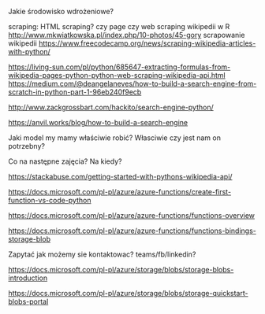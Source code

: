 Jakie środowisko wdrożeniowe?

scraping: HTML scraping? czy page czy web
scraping wikipedii w R http://www.mkwiatkowska.pl/index.php/10-photos/45-gory 
scrapowanie wikipedii
https://www.freecodecamp.org/news/scraping-wikipedia-articles-with-python/

https://living-sun.com/pl/python/685647-extracting-formulas-from-wikipedia-pages-python-python-web-scraping-wikipedia-api.html
https://medium.com/@deangelaneves/how-to-build-a-search-engine-from-scratch-in-python-part-1-96eb240f9ecb

http://www.zackgrossbart.com/hackito/search-engine-python/

https://anvil.works/blog/how-to-build-a-search-engine

Jaki model my mamy właściwie robić? Własciwie czy jest nam on potrzebny?

Co na następne zajęcia? Na kiedy?

https://stackabuse.com/getting-started-with-pythons-wikipedia-api/

https://docs.microsoft.com/pl-pl/azure/azure-functions/create-first-function-vs-code-python 

https://docs.microsoft.com/pl-pl/azure/azure-functions/functions-overview

https://docs.microsoft.com/pl-pl/azure/azure-functions/functions-bindings-storage-blob

Zapytać jak możemy sie kontaktowac? teams/fb/linkedin?

https://docs.microsoft.com/pl-pl/azure/storage/blobs/storage-blobs-introduction

https://docs.microsoft.com/pl-pl/azure/storage/blobs/storage-quickstart-blobs-portal
